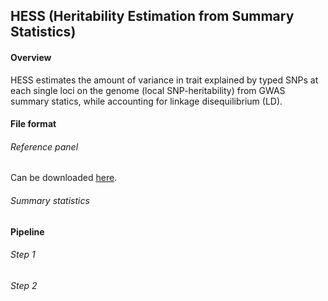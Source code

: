 ## HESS (Heritability Estimation from Summary Statistics)

#### Overview

HESS estimates the amount of variance in trait explained by typed SNPs at
each single loci on the genome (local SNP-heritability) from GWAS summary
statics, while accounting for linkage disequilibrium (LD).

#### File format

###### Reference panel
Can be downloaded [here](https://drive.google.com/open?id=0B0OmLzMQAvWqT3pnTUhtaTBKbDA).

###### Summary statistics

#### Pipeline

###### Step 1

###### Step 2
